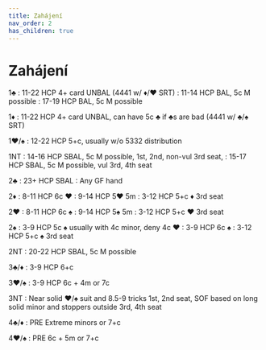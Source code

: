 ```yaml
---
title: Zahájení
nav_order: 2
has_children: true
---
```


# Zahájení

1♣
: 11-22 HCP 4+ card UNBAL (4441 w/ ♦/♥ SRT) 
: 11-14 HCP BAL, 5c M possible
: 17-19 HCP BAL, 5c M possible

1♦
: 11-22 HCP 4+ card UNBAL, can have 5c ♣ if ♣s are bad (4441 w/ ♣/♠ SRT)

1♥/♠
: 12-22 HCP 5+c, usually w/o 5332 distribution

1NT
: 14-16 HCP SBAL, 5c M possible, 1st, 2nd, non-vul 3rd seat, 
: 15-17 HCP SBAL, 5c M possible, vul 3rd, 4th seat

2♣
: 23+ HCP SBAL
: Any GF hand

2♦
: 8-11 HCP 6c ♥
: 9-14 HCP 5♥ 5m
: 3-12 HCP 5+c ♦ 3rd seat 

2♥
: 8-11 HCP 6c ♠ 
: 9-14 HCP 5♠ 5m 
: 3-12 HCP 5+c ♥ 3rd seat 

2♠
: 3-9 HCP 5c ♠ usually with 4c minor, deny 4c ♥
: 3-9 HCP 6c ♠
: 3-12 HCP 5+c ♠ 3rd seat 

2NT
: 20-22 HCP SBAL, 5c M possible

3♣/♦
: 3-9 HCP 6+c 

3♥/♠
: 3-9 HCP 6c + 4m or 7c

3NT
: Near solid ♥/♠ suit and 8.5-9 tricks 1st, 2nd seat, SOF based on long solid minor and stoppers outside 3rd, 4th seat

4♣/♦
: PRE Extreme minors or 7+c

4♥/♠
: PRE 6c + 5m or 7+c
